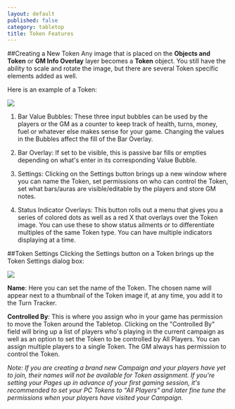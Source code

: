 ```yaml
---
layout: default
published: false
category: tabletop
title: Token Features
---
```


##Creating a New Token
Any image that is placed on the **Objects and Token** or **GM Info Overlay** layer becomes a **Token** object. You still have the ability to scale and rotate the image, but there are several Token specific elements added as well.

Here is an example of a Token:

<img src='/images/tokencontrols.jpg' />

1. Bar Value Bubbles: These three input bubbles can be used by the players or the GM as a counter to keep track of health, turns, money, fuel or whatever else makes sense for your game. Changing the values in the Bubbles affect the fill of the Bar Overlay.

2. Bar Overlay: If set to be visible, this is passive bar fills or empties depending on what's enter in its corresponding Value Bubble.

3. Settings: Clicking on the Settings button brings up a new window where you can name the Token, set permissions on who can control the Token, set what bars/auras are visible/editable by the players and store GM notes.

4. Status Indicator Overlays: This button rolls out a menu that gives you a series of colored dots as well as a red X that overlays over the Token image. You can use these to show status ailments or to differentiate multiples of the same Token type. You can have multiple indicators displaying at a time.

##Token Settings
Clicking the Settings button on a Token brings up the Token Settings dialog box:

<img src='tokensettings.jpg' />

**Name**: Here you can set the name of the Token. The chosen name will appear next to a thumbnail of the Token image if, at any time, you add it to the Turn Tracker.

**Controlled By**: This is where you assign who in your game has permission to move the Token around the Tabletop. Clicking on the "Controlled By" field will bring up a list of players who's playing in the current campaign as well as an option to set the Token to be controlled by All Players. You can assign multiple players to a single Token. The GM always has permission to control the Token.

*Note: If you are creating a brand new Campaign and your players have yet to join, their names will not be available for Token assignment. If you're setting your Pages up in advance of your first gaming session, it's recommended to set your PC Tokens to "All Players" and later fine tune the permissions when your players have visited your Campaign.*